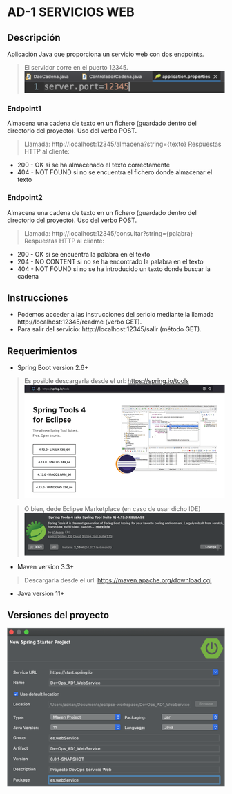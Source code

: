 # AD-1 SERVICIOS WEB

## Descripción

Aplicación Java que proporciona un servicio web con dos endpoints. 

> El servidor corre en el puerto 12345.
> ![img-port](https://github.com/bokdelajungla/DevOps_AD1_ServiciosWeb/blob/adri/DevOps_AD1_WebService/imgs/port.png)

### Endpoint1

Almacena una cadena de texto en un fichero (guardado dentro del directorio del proyecto). Uso del verbo POST.
> Llamada: http://localhost:12345/almacena?string={texto}
Respuestas HTTP al cliente:

- 200 - OK si se ha almacenado el texto correctamente
- 404 - NOT FOUND si no se encuentra el fichero donde almacenar el texto


### Endpoint2

Almacena una cadena de texto en un fichero (guardado dentro del directorio del proyecto). Uso del verbo POST.
> Llamada: http://localhost:12345/consultar?string={palabra}
Respuestas HTTP al cliente:

- 200 - OK si se encuentra la palabra en el texto
- 204 - NO CONTENT si no se ha encontrado la palabra en el texto
- 404 - NOT FOUND si no se ha introducido un texto donde buscar la cadena

## Instrucciones

- Podemos acceder a las instrucciones del sericio mediante la llamada http://localhost:12345/readme (verbo GET).
- Para salir del servicio: http://localhost:12345/salir (método GET).

## Requerimientos

- Spring Boot version 2.6+

> Es posible descargarla desde el url: https://spring.io/tools
> ![img-spring1](https://github.com/bokdelajungla/DevOps_AD1_ServiciosWeb/blob/adri/DevOps_AD1_WebService/imgs/spring_install1.png)

> O bien, dede Eclipse Marketplace (en caso de usar dicho IDE)
> ![img-spring2](https://github.com/bokdelajungla/DevOps_AD1_ServiciosWeb/blob/adri/DevOps_AD1_WebService/imgs/spring_install2.png)

- Maven version 3.3+
> Descargarla desde el url: https://maven.apache.org/download.cgi

- Java version 11+

## Versiones del proyecto

![img-spring2](https://github.com/bokdelajungla/DevOps_AD1_ServiciosWeb/blob/adri/DevOps_AD1_WebService/imgs/versions.png)
